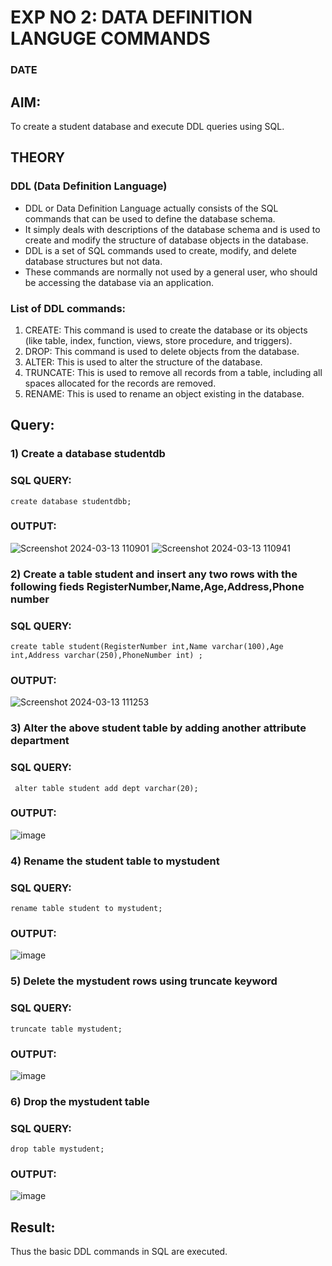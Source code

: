 # EXP NO 2: DATA DEFINITION LANGUGE COMMANDS 
### DATE
## AIM:
To create a student database and execute DDL queries using SQL.


## THEORY
### DDL (Data Definition Language)

* DDL or Data Definition Language actually consists of the SQL commands that can be used to define the database schema.
* It simply deals with descriptions of the database schema and is used to create and modify the structure of database objects in the database.
* DDL is a set of SQL commands used to create, modify, and delete database structures but not data.
* These commands are normally not used by a general user, who should be accessing the database via an application.

 
### List of DDL commands: 
1. CREATE: This command is used to create the database or its objects (like table, index, function, views, store procedure, and triggers).
2. DROP: This command is used to delete objects from the database.
3. ALTER: This is used to alter the structure of the database.
4. TRUNCATE: This is used to remove all records from a table, including all spaces allocated for the records are removed.
5. RENAME: This is used to rename an object existing in the database.

## Query:
### 1) Create a database studentdb

### SQL QUERY:
```
create database studentdbb;
```
### OUTPUT:
![Screenshot 2024-03-13 110901](https://github.com/Jashwanafathima/DBMS/assets/119560192/a13014c8-7ee2-4270-bef1-88011aa539e7)
![Screenshot 2024-03-13 110941](https://github.com/Jashwanafathima/DBMS/assets/119560192/8a3a401c-4d82-44bd-8a7a-04c4e9180d59)

### 2) Create a table student  and insert any two rows with the following fieds RegisterNumber,Name,Age,Address,Phone number

### SQL QUERY: 
```
create table student(RegisterNumber int,Name varchar(100),Age int,Address varchar(250),PhoneNumber int) ;
```

### OUTPUT:
![Screenshot 2024-03-13 111253](https://github.com/Jashwanafathima/DBMS/assets/119560192/bd4e7c8d-dc53-4d07-92fc-d3c12fccf5eb)

### 3) Alter the above student table by adding another attribute department

### SQL QUERY: 
```
 alter table student add dept varchar(20);
```
### OUTPUT:
![image](https://github.com/Jashwanafathima/DBMS/assets/119560192/ade198ea-a1e0-490f-8732-d5d0f116169f)

### 4) Rename the student table to mystudent

### SQL QUERY: 
```
rename table student to mystudent;
```

### OUTPUT:
![image](https://github.com/Jashwanafathima/DBMS/assets/119560192/e7f1fd2e-2f43-49b1-b557-35fb4c39b956)


### 5) Delete the mystudent rows using truncate keyword

### SQL QUERY: 
```
truncate table mystudent;
```

### OUTPUT:

![image](https://github.com/Jashwanafathima/DBMS/assets/119560192/78effdfa-3c00-47cf-a4cd-4eec1d8b6c19)

### 6) Drop the mystudent table
 
### SQL QUERY: 

```
drop table mystudent;
```
### OUTPUT:

![image](https://github.com/Jashwanafathima/DBMS/assets/119560192/86a59dc0-26de-4e22-a7cb-59c3cd3cdcca)


## Result:

Thus the basic DDL commands in SQL are executed.

